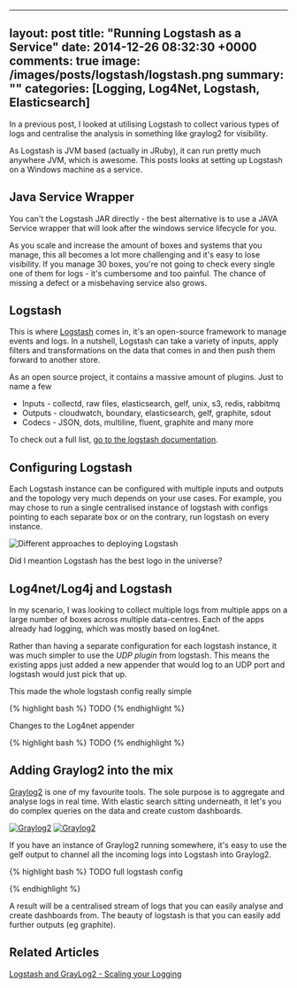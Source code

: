 
---
layout: post
title: "Running Logstash as a Service"
date: 2014-12-26 08:32:30 +0000
comments: true
image: /images/posts/logstash/logstash.png
summary: ""
categories: [Logging, Log4Net, Logstash, Elasticsearch]
---

In a previous post, I looked at utilising Logstash to collect various types of logs and centralise the analysis in something like graylog2 for visibility.

As Logstash is JVM based (actually in JRuby), it can run pretty much anywhere JVM, which is awesome.
This posts looks at setting up Logstash on a Windows machine as a service.
<!--more-->

Java Service Wrapper
-------------------

You can't the Logstash JAR directly - the best alternative is to use a JAVA Service wrapper that will look after the windows service lifecycle for you.

As you scale and increase the amount of boxes and systems that you manage, this all becomes a lot more challenging and it's easy to lose visibility. 
If you manage 30 boxes, you're not going to check every single one of them for logs - it's cumbersome and too painful.
The chance of missing a defect or a misbehaving service also grows.

Logstash
-------------------

This is where [Logstash](http://logstash.net/) comes in, it's an open-source framework to manage events and logs.
In a nutshell, Logstash can take a variety of inputs, apply filters and transformations on the data that comes in and then push them forward to another store.

As an open source project, it contains a massive amount of plugins. Just to name a few

 - Inputs - collectd, raw files, elasticsearch, gelf, unix, s3, redis, rabbitmq
 - Outputs - cloudwatch, boundary, elasticsearch, gelf, graphite, sdout
 - Codecs - JSON, dots, multiline, fluent, graphite and many more

To check out a full list, [go to the logstash documentation](http://logstash.net/docs/1.4.2/).


Configuring Logstash
-------------------

Each Logstash instance can be configured with multiple inputs and outputs and the topology very much depends on your use cases. 
For example, you may chose to run a single centralised instance of logstash with configs pointing to each separate box or on the contrary, run logstash on every instance.

![Different approaches to deploying Logstash](/images/posts/logstash/logstash-diagram.png)

Did I meantion Logstash has the best logo in the universe?


Log4net/Log4j and Logstash
-------------------

In my scenario, I was looking to collect multiple logs from multiple apps on a large number of boxes across multiple data-centres.
Each of the apps already had logging, which was mostly based on log4net. 

Rather than having a separate configuration for each logstash instance, it was much simpler to use the *UDP plugin* from logstash.
This means the existing apps just added a new appender that would log to an UDP port and logstash would just pick that up.

This made the whole logstash config really simple

{% highlight bash %}
TODO
{% endhighlight %}

Changes to the Log4net appender

{% highlight bash %}
TODO
{% endhighlight %}


Adding Graylog2 into the mix
-------------------

[Graylog2](https://www.graylog2.org/) is one of my favourite tools. The sole purpose is to aggregate and analyse logs in real time. With elastic search sitting underneath,
it let's you do complex queries on the data and create custom dashboards. 

<a href='/images/posts/logstash/screen2_full.png'><img src='/images/posts/logstash/screen2.png' alt='Graylog2' /></a>
<a href='/images/posts/logstash/screen3_full.png'><img src='/images/posts/logstash/screen3.png' alt='Graylog2' /></a>

If you have an instance of Graylog2 running somewhere, it's easy to use the gelf output to channel all the incoming logs into Logstash into Graylog2.

{% highlight bash %}
TODO full logstash config

{% endhighlight %}

A result will be a centralised stream of logs that you can easily analyse and create dashboards from. 
The beauty of logstash is that you can easily add further outputs (eg graphite). 

Related Articles
-------------------

[Logstash and GrayLog2 - Scaling your Logging](/introduction-to-sass-with-visual-studio/)<br/>